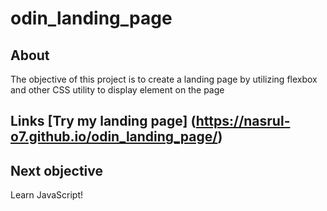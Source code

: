 # odin_landing_page
## About
The objective of this project is to create a landing page by utilizing flexbox and other CSS utility to display element on the page

## Links [Try my landing page] (https://nasrul-o7.github.io/odin_landing_page/)

## Next objective
Learn JavaScript! 


